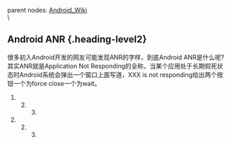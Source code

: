 parent nodes: [Android\_Wiki](Android_Wiki.html)\
\

Android ANR {.heading-level2}
-----------

很多初入Android开发的网友可能发现ANR的字样，到底Android ANR是什么呢?
其实ANR就是Application Not
Responding的全称，当某个应用处于长期假死状态时Android系统会弹出一个窗口上面写道，XXX
is not responding给出两个按钮一个为force close一个为wait。

1.  2.  3.  

1.  2.  3.  
